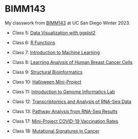 # BIMM143

My classwork from [BIMM143](https://bioboot.github.io/bimm143_W23/) at UC San Diego Winter 2023.

- Class 5: [Data Visualization with ggplot2](https://github.com/audreyltn/bimm143/blob/main/class05/class05.md)

- Class 6: [R Functions](https://github.com/audreyltn/bimm143/blob/main/class06/class06.md)

- Class 7: [Introduction to Machine Learning](https://github.com/audreyltn/bimm143/blob/main/class07/class07.md)

- Class 8: [Learning Analysis of Human Breast Cancer Cells](https://github.com/audreyltn/bimm143/blob/main/class08/class08.md)

- Class 9: [Structural Bioinformatics](https://github.com/audreyltn/bimm143/blob/main/class09/class09.md) 

- Class 10: [Halloween Mini-Project](https://github.com/audreyltn/bimm143/blob/main/class10/class10.md)

- Class 11: [Introduction to Genome Informatics Lab](https://github.com/audreyltn/bimm143/blob/main/class11/class11.qmd)

- Class 12: [Transcriptomics and Analysis of RNA-Seq Data](https://github.com/audreyltn/bimm143/blob/main/class12/class12.md)

- Class 13: [Pathway Analysis from RNA-Seq Results](https://github.com/audreyltn/bimm143/blob/main/class13/class13.md)

- Class 17: [Mini-Project COVID-19 Vaccination Rates](https://github.com/audreyltn/bimm143/blob/main/class17.md)

- Class 18: [Mutational Signatures in Cancer](https://github.com/audreyltn/bimm143/blob/main/class18.md) 
